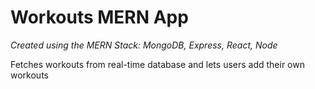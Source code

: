 # Workouts MERN App

*Created using the MERN Stack: MongoDB, Express, React, Node*

Fetches workouts from real-time database and lets users add their own workouts